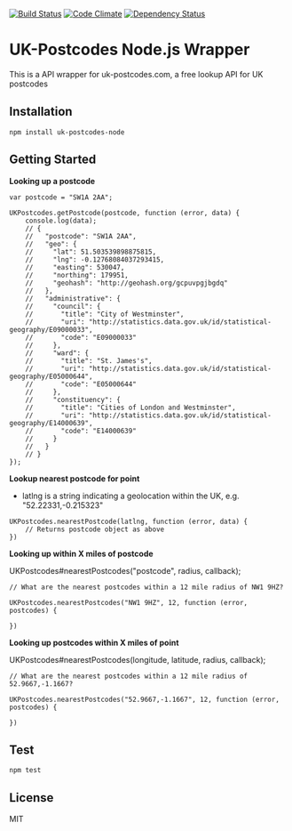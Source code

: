 [![Build Status](https://travis-ci.org/cblanc/uk-postcodes-node.png)](https://travis-ci.org/cblanc/uk-postcodes-node) 
[![Code Climate](https://codeclimate.com/repos/52d51cfd69568074fd000a23/badges/d8c14564623fcc2d63ad/gpa.png)](https://codeclimate.com/repos/52d51cfd69568074fd000a23/feed)
[![Dependency Status](https://gemnasium.com/cblanc/uk-postcodes-node.png)](https://gemnasium.com/cblanc/uk-postcodes-node)


# UK-Postcodes Node.js Wrapper

This is a API wrapper for uk-postcodes.com, a free lookup API for UK postcodes

## Installation

`npm install uk-postcodes-node`

## Getting Started

**Looking up a postcode**

```
var postcode = "SW1A 2AA";

UKPostcodes.getPostcode(postcode, function (error, data) {
	console.log(data);
	// {
	//   "postcode": "SW1A 2AA",
	//   "geo": {
	//     "lat": 51.503539898875815,
	//     "lng": -0.12768084037293415,
	//     "easting": 530047,
	//     "northing": 179951,
	//     "geohash": "http://geohash.org/gcpuvpgjbgdq"
	//   },
	//   "administrative": {
	//     "council": {
	//       "title": "City of Westminster",
	//       "uri": "http://statistics.data.gov.uk/id/statistical-geography/E09000033",
	//       "code": "E09000033"
	//     },
	//     "ward": {
	//       "title": "St. James's",
	//       "uri": "http://statistics.data.gov.uk/id/statistical-geography/E05000644",
	//       "code": "E05000644"
	//     },
	//     "constituency": {
	//       "title": "Cities of London and Westminster",
	//       "uri": "http://statistics.data.gov.uk/id/statistical-geography/E14000639",
	//       "code": "E14000639"
	//     }
	//   }
	// }
});
```

**Lookup nearest postcode for point**

- latlng is a string indicating a geolocation within the UK, e.g. "52.22331,-0.215323"

```
UKPostcodes.nearestPostcode(latlng, function (error, data) {
	// Returns postcode object as above
})
```

**Looking up within X miles of postcode**

UKPostcodes#nearestPostcodes("postcode", radius, callback);

```
// What are the nearest postcodes within a 12 mile radius of NW1 9HZ?

UKPostcodes.nearestPostcodes("NW1 9HZ", 12, function (error, postcodes) {
	
})
```

**Looking up postcodes within X miles of point**

UKPostcodes#nearestPostcodes(longitude, latitude, radius, callback);

```
// What are the nearest postcodes within a 12 mile radius of 52.9667,-1.1667?

UKPostcodes.nearestPostcodes("52.9667,-1.1667", 12, function (error, postcodes) {
	
})
```

## Test

`npm test`

## License

MIT
